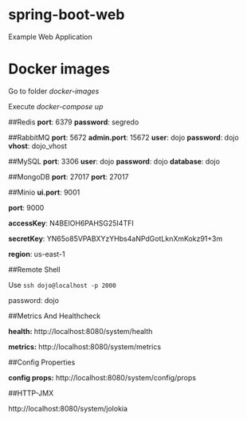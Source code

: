 # spring-boot-web
Example Web Application


# Docker images
Go to folder *docker-images*

Execute *docker-compose up*

##Redis
**port**: 6379
**password**: segredo

##RabbitMQ
**port**: 5672
**admin.port**: 15672
**user**: dojo
**password**: dojo
**vhost**: dojo\_vhost

##MySQL
**port**: 3306
**user**: dojo
**password**: dojo
**database**: dojo

##MongoDB
**port**: 27017
**port**: 27017

##Minio
**ui.port**: 9001

**port**: 9000

**accessKey**: N4BEIOH6PAHSG25I4TFI

**secretKey**: YN65o85VPABXYzYHbs4aNPdGotLknXmKokz91+3m

**region**: us-east-1

##Remote Shell

Use `ssh dojo@localhost -p 2000`

password: dojo

##Metrics And Healthcheck

__health:__ http://localhost:8080/system/health

__metrics:__ http://localhost:8080/system/metrics

##Config Properties

__config props:__ http://localhost:8080/system/config/props

##HTTP-JMX

http://localhost:8080/system/jolokia


